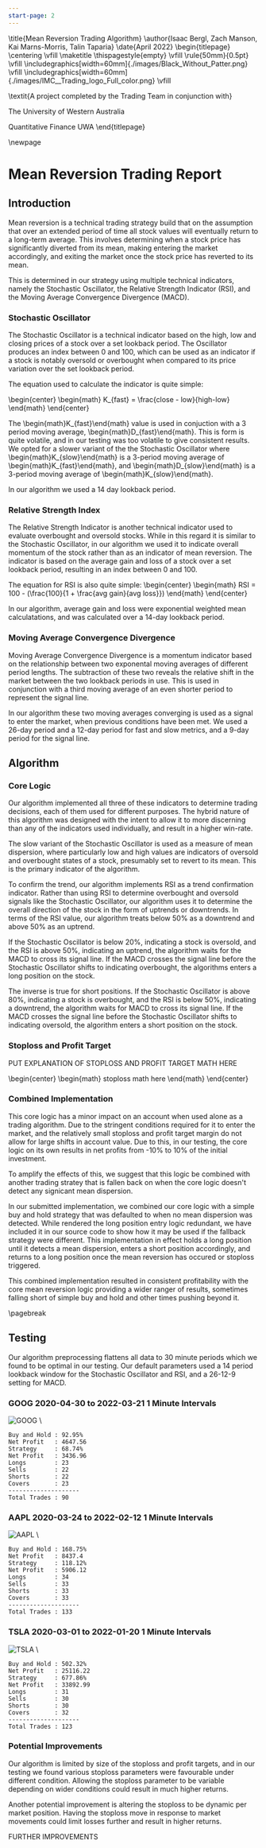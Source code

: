 ```yaml
---
start-page: 2
---
```


\title{Mean Reversion Trading Algorithm}
\author{Isaac Bergl, Zach Manson, Kai Marns-Morris, Talin Taparia}
\date{April 2022}
\begin{titlepage}
    \centering
    \vfill
    \maketitle
    \thispagestyle{empty}
    \vfill
    \rule{50mm}{0.5pt}
    \vfill
    \includegraphics[width=60mm]{./images/Black_Without_Patter.png}
    \vfill
    \includegraphics[width=60mm]{./images/IMC__Trading_logo_Full_color.png}
    \vfill

\textit{A project completed by the Trading Team in conjunction with}

The University of Western Australia

Quantitative Finance UWA
\end{titlepage}


\newpage

# Mean Reversion Trading Report



## Introduction

Mean reversion is a technical trading strategy build that on the assumption that over an extended period of time all stock values will eventually return to a long-term average.  This involves determining when a stock price has significantly diverted from its mean, making entering the market accordingly, and exiting the market once the stock price has reverted to its mean.

This is determined in our strategy using multiple technical indicators, namely the Stochastic Oscillator, the Relative Strength Indicator (RSI), and the Moving Average Convergence Divergence (MACD).

### Stochastic Oscillator

The Stochastic Oscillator is a technical indicator based on the high, low and closing prices of a stock over a set lookback period.  The Oscillator produces an index between 0 and 100, which can be used as an indicator if a stock is notably oversold or overbought when compared to its price variation over the set lookback period.

The equation used to calculate the indicator is quite simple:

\begin{center}
\begin{math}
K_{fast} = \frac{close - low}{high-low}
\end{math}
\end{center}

The \begin{math}K_{fast}\end{math} value is used in conjuction with a 3 period moving average, \begin{math}D_{fast}\end{math}.  This is form is quite volatile, and in our testing was too volatile to give consistent results.  We opted for a slower variant of the the Stochastic Oscillator where \begin{math}K_{slow}\end{math} is a 3-period moving average of \begin{math}K_{fast}\end{math}, and \begin{math}D_{slow}\end{math} is a 3-period moving average of \begin{math}K_{slow}\end{math}.

In our algorithm we used a 14 day lookback period.

### Relative Strength Index

The Relative Strength Indicator is another technical indicator used to evaluate overbought and oversold stocks.  While in this regard it is similar to the Stochastic Oscillator, in our algorithm we used it to indicate overall momentum of the stock rather than as an indicator of mean reversion.  The indicator is based on the average gain and loss of a stock over a set lookback period, resulting in an index between 0 and 100.

The equation for RSI is also quite simple:
\begin{center}
\begin{math}
RSI = 100 - (\frac{100}{1 + \frac{avg gain}{avg loss}}) 
\end{math}
\end{center}

In our algorithm, average gain and loss were exponential weighted mean calculatations, and was calculated over a 14-day lookback period.

### Moving Average Convergence Divergence

Moving Average Convergence Divergence is a momentum indicator based on the relationship between two exponental moving averages of different period lengths.  The subtraction of these two reveals the relative shift in the market between the two lookback periods in use.  This is used in conjunction with a third moving average of an even shorter period to represent the signal line.

In our algorithm these two moving averages converging is used as a signal to enter the market, when previous conditions have been met.  We used a 26-day period and a 12-day period for fast and slow metrics, and a 9-day period for the signal line.

## Algorithm

### Core Logic

Our algorithm implemented all three of these indicators to determine trading decisions, each of them used for different purposes.  The hybrid nature of this algorithm was designed with the intent to allow it to more discerning than any of the indicators used individually, and result in a higher win-rate.

The slow variant of the Stochastic Oscillator is used as a measure of mean dispersion, where particularly low and high values are indicators of oversold and overbought states of a stock, presumably set to revert to its mean.  This is the primary indicator of the algorithm.

To confirm the trend, our algorithm implements RSI as a trend confirmation indicator.  Rather than using RSI to determine overbought and oversold signals like the Stochastic Oscillator, our algorithm uses it to determine the overall direction of the stock in the form of uptrends or downtrends.  In terms of the RSI value, our algorithm treats below 50% as a downtrend and above 50% as an uptrend.

If the Stochastic Oscillator is below 20%, indicating a stock is oversold, and the RSI is above 50%, indicating an uptrend, the algorithm waits for the MACD to cross its signal line.  If the MACD crosses the signal line before the Stochastic Oscillator shifts to indicating overbought, the algorithms enters a long position on the stock.

The inverse is true for short positions.  If the Stochastic Oscillator is above 80%, indicating a stock is overbought, and the RSI is below 50%, indicating a downtrend, the algorithm waits for MACD to cross its signal line.  If the MACD crosses the signal line before the Stochastic Oscillator shifts to indicating oversold, the algorithm enters a short position on the stock.

### Stoploss and Profit Target

PUT EXPLANATION OF STOPLOSS AND PROFIT TARGET MATH HERE

\begin{center}
\begin{math}
stoploss math here
\end{math}
\end{center}

### Combined Implementation

This core logic has a minor impact on an account when used alone as a trading algorithm.  Due to the stringent conditions required for it to enter the market, and the relatively small stoploss and profit target margin do not allow for large shifts in account value.  Due to this, in our testing, the core logic on its own results in net profits from -10% to 10% of the initial investment.

To amplify the effects of this, we suggest that this logic be combined with another trading stratey that is fallen back on when the core logic doesn't detect any signicant mean dispersion.

In our submitted implementation, we combined our core logic with a simple buy and hold strategy that was defaulted to when no mean dispersion was detected.  While rendered the long position entry logic redundant, we have included it in our source code to show how it may be used if the fallback strategy were different.  This implementation in effect holds a long position until it detects a mean dispersion, enters a short position accordingly, and returns to a long position once the mean reversion has occured or stoploss triggered.

This combined implementation resulted in consistent profitability with the core mean reversion logic providing a wider ranger of results, sometimes falling short of simple buy and hold and other times pushing beyond it.

\pagebreak
## Testing

Our algorithm preprocessing flattens all data to 30 minute periods which we found to be optimal in our testing.  Our default parameters used a 14 period lookback window for the Stochastic Oscillator and RSI, and a 26-12-9 setting for MACD.  

### GOOG 2020-04-30 to 2022-03-21 1 Minute Intervals

![GOOG](plots/GOOG.png) \

```
Buy and Hold : 92.95%
Net Profit   : 4647.56
Strategy     : 68.74%
Net Profit   : 3436.96
Longs        : 23
Sells        : 22
Shorts       : 22
Covers       : 23
--------------------
Total Trades : 90
```

### AAPL 2020-03-24 to 2022-02-12 1 Minute Intervals

![AAPL](plots/AAPL.png) \

```
Buy and Hold : 168.75%
Net Profit   : 8437.4
Strategy     : 118.12%
Net Profit   : 5906.12
Longs        : 34
Sells        : 33
Shorts       : 33
Covers       : 33
--------------------
Total Trades : 133
```

### TSLA 2020-03-01 to 2022-01-20 1 Minute Intervals

![TSLA](plots/TSLA.png) \

```
Buy and Hold : 502.32%
Net Profit   : 25116.22
Strategy     : 677.86%
Net Profit   : 33892.99
Longs        : 31
Sells        : 30
Shorts       : 30
Covers       : 32
--------------------
Total Trades : 123
```

### Potential Improvements

Our algorithm is limited by size of the stoploss and profit targets, and in our testing we found various stoploss parameters were favourable under different condition.  Allowing the stoploss parameter to be variable depending on wider conditions could result in much higher returns.

Another potential improvement is altering the stoploss to be dynamic per market position.  Having the stoploss move in response to market movements could limit losses further and result in higher returns.

FURTHER IMPROVEMENTS